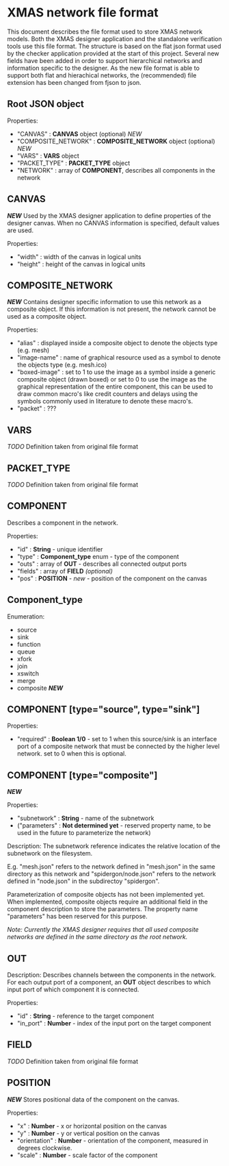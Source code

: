 XMAS network file format
========================

This document describes the file format used to store XMAS network models. Both
the XMAS designer application and the standalone verification tools use this
file format. The structure is based on the flat json format used by the checker
application provided at the start of this project. Several new fields have been
added in order to support hierarchical networks and information specific to the
designer. As the new file format is able to support both flat and hierachical
networks, the (recommended) file extension has been changed from fjson to json.



Root JSON object
----------------

Properties:

* "CANVAS"              : **CANVAS** object (optional) *NEW*
* "COMPOSITE_NETWORK"   : **COMPOSITE_NETWORK** object (optional) *NEW*
* "VARS"                : **VARS** object
* "PACKET_TYPE"         : **PACKET_TYPE** object
* "NETWORK"             : array of **COMPONENT**, describes all components in the network



CANVAS
------

***NEW***
Used by the XMAS designer application to define properties of the designer canvas.
When no CANVAS information is specified, default values are used.

Properties:

* "width"       : width of the canvas in logical units
* "height"      : height of the canvas in logical units


COMPOSITE_NETWORK
-----------------

***NEW***
Contains designer specific information to use this network as a composite object.
If this information is not present, the network cannot be used as a composite object.

Properties:

* "alias"       : displayed inside a composite object to denote the objects type (e.g. mesh)
* "image-name"  : name of graphical resource used as a symbol to denote the objects type (e.g. mesh.ico)
* "boxed-image" : set to 1 to use the image as a symbol inside a generic composite object (drawn boxed)
                  or set to 0 to use the image as the graphical representation of the entire component,
                  this can be used to draw common macro's like credit counters and delays using the symbols
                  commonly used in literature to denote these macro's.
* "packet"      : ???


VARS
----

*TODO*
Definition taken from original file format


PACKET_TYPE
-----------

*TODO*
Definition taken from original file format



COMPONENT
---------

Describes a component in the network.

Properties:

* "id"          : **String** - unique identifier
* "type"        : **Component_type** enum - type of the component
* "outs"        : array of **OUT** - describes all connected output ports
* "fields"      : array of **FIELD** *(optional)*
* "pos"         : **POSITION** - *new* - position of the component on the canvas


Component_type
--------------

Enumeration:

* source
* sink
* function
* queue
* xfork
* join
* xswitch
* merge
* composite ***NEW***


COMPONENT [type="source", type="sink"]
--------------------------------------

Properties:

* "required"    : **Boolean 1/0** - set to 1 when this source/sink is an interface port of a composite
                                    network that must be connected by the higher level network.
                                    set to 0 when this is optional.

COMPONENT [type="composite"]
----------------------------
***NEW***

Properties:

* "subnetwork"  : **String** - name of the subnetwork
* ("parameters"  : **Not determined yet** - reserved property name, to be used in the future to parameterize the network)

Description:
The subnetwork reference indicates the relative location of the subnetwork on the filesystem.

E.g. "mesh.json" refers to the network defined in "mesh.json" in the same directory as this network and
"spidergon/node.json" refers to the network defined in "node.json" in the subdirectoy "spidergon".

Parameterization of composite objects has not been implemented yet. When implemented, composite objects
require an additional field in the component description to store the parameters. The property name
"parameters" has been reserved for this purpose.

*Note: Currently the XMAS designer requires that all used composite networks are defined in the same
directory as the root network.*

OUT
---

Description:
Describes channels between the components in the network. For each output port of a component, an **OUT** object describes to which input port of which component it is connected.

Properties:

* "id"          : **String** - reference to the target component
* "in_port"     : **Number** - index of the input port on the target component

FIELD
-----

*TODO*
Definition taken from original file format


POSITION
--------

***NEW***
Stores positional data of the component on the canvas.

Properties:

* "x"           : **Number** - x or horizontal position on the canvas
* "y"           : **Number** - y or vertical position on the canvas
* "orientation" : **Number** - orientation of the component, measured in degrees clockwise.
* "scale"       : **Number** - scale factor of the component
